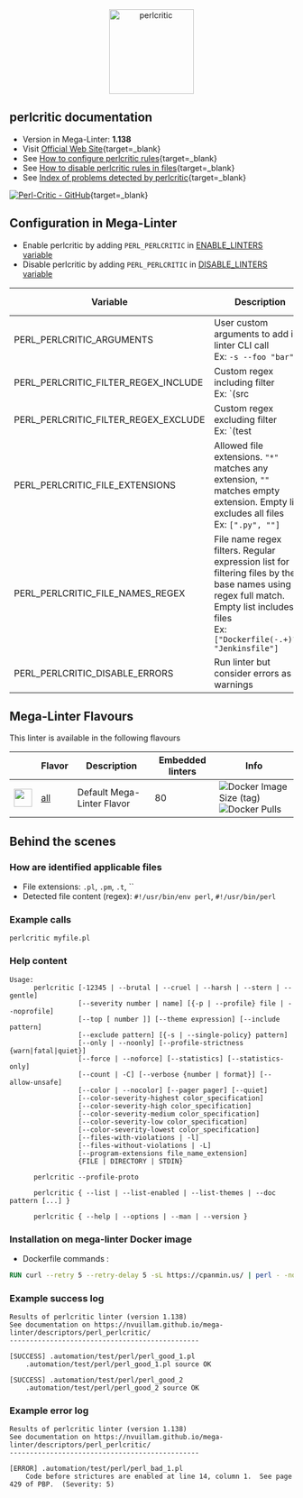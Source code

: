 <!-- markdownlint-disable MD033 MD041 -->
<!-- Generated by .automation/build.py, please do not update manually -->

<div align="center">
  <a href="https://metacpan.org/pod/Perl::Critic" target="blank" title="Visit linter Web Site">
    <img src="https://chrisdolan.net/madmongers/images/perl-critic-logo.gif" alt="perlcritic" height="150px" class="megalinter-banner">
  </a>
</div>

## perlcritic documentation

- Version in Mega-Linter: **1.138**
- Visit [Official Web Site](https://metacpan.org/pod/Perl::Critic){target=_blank}
- See [How to configure perlcritic rules](https://metacpan.org/pod/Perl::Critic#CONFIGURATION){target=_blank}
- See [How to disable perlcritic rules in files](https://metacpan.org/pod/Perl::Critic#BENDING-THE-RULES){target=_blank}
- See [Index of problems detected by perlcritic](https://metacpan.org/pod/Perl::Critic#THE-POLICIES){target=_blank}

[![Perl-Critic - GitHub](https://gh-card.dev/repos/Perl-Critic/Perl-Critic.svg?fullname=)](https://github.com/Perl-Critic/Perl-Critic){target=_blank}

## Configuration in Mega-Linter

- Enable perlcritic by adding `PERL_PERLCRITIC` in [ENABLE_LINTERS variable](https://nvuillam.github.io/mega-linter/configuration/#activation-and-deactivation)
- Disable perlcritic by adding `PERL_PERLCRITIC` in [DISABLE_LINTERS variable](https://nvuillam.github.io/mega-linter/configuration/#activation-and-deactivation)

| Variable                             | Description                                                                                                                                                                                  | Default value              |
|--------------------------------------|----------------------------------------------------------------------------------------------------------------------------------------------------------------------------------------------|----------------------------|
| PERL_PERLCRITIC_ARGUMENTS            | User custom arguments to add in linter CLI call<br/>Ex: `-s --foo "bar"`                                                                                                                     |                            |
| PERL_PERLCRITIC_FILTER_REGEX_INCLUDE | Custom regex including filter<br/>Ex: `(src|lib)`                                                                                                                                            | Include every file         |
| PERL_PERLCRITIC_FILTER_REGEX_EXCLUDE | Custom regex excluding filter<br/>Ex: `(test|examples)`                                                                                                                                      | Exclude no file            |
| PERL_PERLCRITIC_FILE_EXTENSIONS      | Allowed file extensions. `"*"` matches any extension, `""` matches empty extension. Empty list excludes all files<br/>Ex: `[".py", ""]`                                                      | `[".pl", ".pm", ".t", ""]` |
| PERL_PERLCRITIC_FILE_NAMES_REGEX     | File name regex filters. Regular expression list for filtering files by their base names using regex full match. Empty list includes all files<br/>Ex: `["Dockerfile(-.+)?", "Jenkinsfile"]` | Include every file         |
| PERL_PERLCRITIC_DISABLE_ERRORS       | Run linter but consider errors as warnings                                                                                                                                                   | `false`                    |

## Mega-Linter Flavours

This linter is available in the following flavours

| <!-- -->                                                                                                                                                  | Flavor                                                           | Description                | Embedded linters | Info                                                                                                                                                                   |
|-----------------------------------------------------------------------------------------------------------------------------------------------------------|------------------------------------------------------------------|----------------------------|------------------|------------------------------------------------------------------------------------------------------------------------------------------------------------------------|
| <img src="https://github.com/nvuillam/mega-linter/raw/master/docs/assets/images/mega-linter-square.png" alt="" height="32px" class="megalinter-icon"></a> | [all](https://nvuillam.github.io/mega-linter/supported-linters/) | Default Mega-Linter Flavor | 80               | ![Docker Image Size (tag)](https://img.shields.io/docker/image-size/nvuillam/mega-linter/v4) ![Docker Pulls](https://img.shields.io/docker/pulls/nvuillam/mega-linter) |

## Behind the scenes

### How are identified applicable files

- File extensions: `.pl`, `.pm`, `.t`, ``
- Detected file content (regex): `#!/usr/bin/env perl`, `#!/usr/bin/perl`

<!-- markdownlint-disable -->
<!-- /* cSpell:disable */ -->

### Example calls

```shell
perlcritic myfile.pl
```


### Help content

```shell
Usage:
      perlcritic [-12345 | --brutal | --cruel | --harsh | --stern | --gentle]
                 [--severity number | name] [{-p | --profile} file | --noprofile]
                 [--top [ number ]] [--theme expression] [--include pattern]
                 [--exclude pattern] [{-s | --single-policy} pattern]
                 [--only | --noonly] [--profile-strictness {warn|fatal|quiet}]
                 [--force | --noforce] [--statistics] [--statistics-only]
                 [--count | -C] [--verbose {number | format}] [--allow-unsafe]
                 [--color | --nocolor] [--pager pager] [--quiet]
                 [--color-severity-highest color_specification]
                 [--color-severity-high color_specification]
                 [--color-severity-medium color_specification]
                 [--color-severity-low color_specification]
                 [--color-severity-lowest color_specification]
                 [--files-with-violations | -l]
                 [--files-without-violations | -L]
                 [--program-extensions file_name_extension]
                 {FILE | DIRECTORY | STDIN}

      perlcritic --profile-proto

      perlcritic { --list | --list-enabled | --list-themes | --doc pattern [...] }

      perlcritic { --help | --options | --man | --version }

```

### Installation on mega-linter Docker image

- Dockerfile commands :
```dockerfile
RUN curl --retry 5 --retry-delay 5 -sL https://cpanmin.us/ | perl - -nq --no-wget Perl::Critic
```


### Example success log

```shell
Results of perlcritic linter (version 1.138)
See documentation on https://nvuillam.github.io/mega-linter/descriptors/perl_perlcritic/
-----------------------------------------------

[SUCCESS] .automation/test/perl/perl_good_1.pl
    .automation/test/perl/perl_good_1.pl source OK

[SUCCESS] .automation/test/perl/perl_good_2
    .automation/test/perl/perl_good_2 source OK

```

### Example error log

```shell
Results of perlcritic linter (version 1.138)
See documentation on https://nvuillam.github.io/mega-linter/descriptors/perl_perlcritic/
-----------------------------------------------

[ERROR] .automation/test/perl/perl_bad_1.pl
    Code before strictures are enabled at line 14, column 1.  See page 429 of PBP.  (Severity: 5)

```
